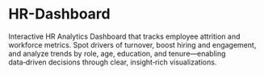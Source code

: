 # HR-Dashboard
Interactive HR Analytics Dashboard that tracks employee attrition and workforce metrics. Spot drivers of turnover, boost hiring and engagement, and analyze trends by role, age, education, and tenure—enabling data‑driven decisions through clear, insight‑rich visualizations.
